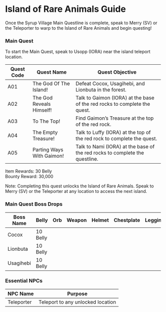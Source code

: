 # Island of Rare Animals Guide

Once the Syrup Village Main Questline is complete, speak to Merry (SV) or the Teleporter to warp to the Island of Rare Animals and begin questing!

### Main Quest

To start the Main Quest, speak to Usopp (IORA) near the island teleport location.

| Quest Code| Quest Name                | Quest Objective|
|-----------|-----------                |-----------|
| A01       | The God Of The Island!    |Defeat Cocox, Usagihebi, and Lionbuta in the forest.|
| A02       | The God Reveals Himself!  |Talk to Gaimon (IORA) at the base of the red rocks to complete the quest.|
| A03       | To The Top!               |Find Gaimon’s Treasure at the top of the red rock.|
| A04       | The Empty Treasure!       |Talk to Luffy (IORA) at the top of the red rock to complete the quest.|
| A05       | Parting Ways With Gaimon! |Talk to Nami (IORA) at the base of the red rocks to complete the questline.|

Item Rewards: 30 Belly<br>
Bounty Reward: 30,000

Note: Completing this quest unlocks the Island of Rare Animals. Speak to Merry (SV) or the Teleporter at any location to access the next island.

### Main Quest Boss Drops

| Boss Name | Belly      | Orb       | Weapon    | Helmet    | Chestplate | Leggings  | Boots     | Other     |
|-----------|----------- |-----------|-----------|-----------|----------- |-----------|-----------|-----------|
| Cocox     | 10 Belly   |           |           |           |            |           |           |           |
| Lionbuta  | 10 Belly   |           |           |           |            |           |           |           |
| Usagihebi | 10 Belly   |           |           |           |            |           |           |           |

### Essential NPCs

| NPC Name         | Purpose                            |
|-------------     |-----------                         |
| Teleporter       | Teleport to any unlocked location  |